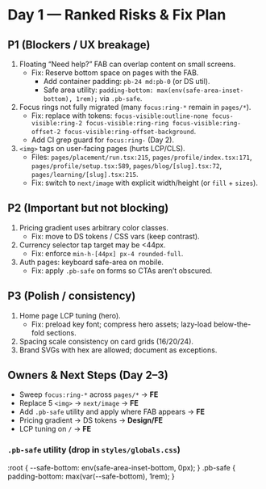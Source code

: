 # Day 1 — Ranked Risks & Fix Plan

## P1 (Blockers / UX breakage)
1) Floating “Need help?” FAB can overlap content on small screens.
   - Fix: Reserve bottom space on pages with the FAB.
     - Add container padding: `pb-24 md:pb-0` (or DS util).
     - Safe area utility: `padding-bottom: max(env(safe-area-inset-bottom), 1rem);` via `.pb-safe`.
2) Focus rings not fully migrated (many `focus:ring-*` remain in `pages/*`).
   - Fix: replace with tokens: `focus-visible:outline-none focus-visible:ring-2 focus-visible:ring-ring focus-visible:ring-offset-2 focus-visible:ring-offset-background`.
   - Add CI grep guard for `focus:ring-` (Day 2).
3) `<img>` tags on user-facing pages (hurts LCP/CLS).
   - Files: `pages/placement/run.tsx:215`, `pages/profile/index.tsx:171`, `pages/profile/setup.tsx:589`, `pages/blog/[slug].tsx:72`, `pages/learning/[slug].tsx:215`.
   - Fix: switch to `next/image` with explicit width/height (or `fill` + `sizes`).

## P2 (Important but not blocking)
1) Pricing gradient uses arbitrary color classes.
   - Fix: move to DS tokens / CSS vars (keep contrast).
2) Currency selector tap target may be <44px.
   - Fix: enforce `min-h-[44px] px-4 rounded-full`.
3) Auth pages: keyboard safe-area on mobile.
   - Fix: apply `.pb-safe` on forms so CTAs aren’t obscured.

## P3 (Polish / consistency)
1) Home page LCP tuning (hero).
   - Fix: preload key font; compress hero assets; lazy-load below-the-fold sections.
2) Spacing scale consistency on card grids (16/20/24).
3) Brand SVGs with hex are allowed; document as exceptions.

## Owners & Next Steps (Day 2–3)
- Sweep `focus:ring-*` across `pages/*` → **FE**
- Replace 5 `<img>` → `next/image` → **FE**
- Add `.pb-safe` utility and apply where FAB appears → **FE**
- Pricing gradient → DS tokens → **Design/FE**
- LCP tuning on `/` → **FE**

### `.pb-safe` utility (drop in `styles/globals.css`)
:root { --safe-bottom: env(safe-area-inset-bottom, 0px); }
.pb-safe { padding-bottom: max(var(--safe-bottom), 1rem); }
